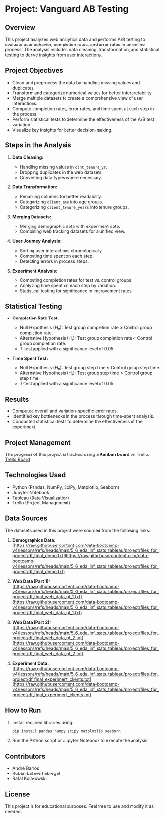 # Project: Vanguard AB Testing

## Overview
This project analyzes web analytics data and performs A/B testing to evaluate user behavior, completion rates, and error rates in an online process. The analysis includes data cleaning, transformation, and statistical testing to derive insights from user interactions.

## Project Objectives
- Clean and preprocess the data by handling missing values and duplicates.
- Transform and categorize numerical values for better interpretability.
- Merge multiple datasets to create a comprehensive view of user interactions.
- Compute completion rates, error rates, and time spent at each step in the process.
- Perform statistical tests to determine the effectiveness of the A/B test variation.
- Visualize key insights for better decision-making.

## Steps in the Analysis
1. **Data Cleaning:**
   - Handling missing values in `clnt_tenure_yr`.
   - Dropping duplicates in the web datasets.
   - Converting data types where necessary.

2. **Data Transformation:**
   - Renaming columns for better readability.
   - Categorizing `client_age` into age groups.
   - Categorizing `client_tenure_years` into tenure groups.

3. **Merging Datasets:**
   - Merging demographic data with experiment data.
   - Combining web tracking datasets for a unified view.

4. **User Journey Analysis:**
   - Sorting user interactions chronologically.
   - Computing time spent on each step.
   - Detecting errors in process steps.

5. **Experiment Analysis:**
   - Computing completion rates for test vs. control groups.
   - Analyzing time spent on each step by variation.
   - Statistical testing for significance in improvement rates.

## Statistical Testing
- **Completion Rate Test:**  
  - Null Hypothesis (H₀): Test group completion rate ≥ Control group completion rate.  
  - Alternative Hypothesis (H₁): Test group completion rate < Control group completion rate.  
  - T-test applied with a significance level of 0.05.

- **Time Spent Test:**  
  - Null Hypothesis (H₀): Test group step time ≤ Control group step time.  
  - Alternative Hypothesis (H₁): Test group step time > Control group step time.  
  - T-test applied with a significance level of 0.05.

## Results
- Computed overall and variation-specific error rates.
- Identified key bottlenecks in the process through time-spent analysis.
- Conducted statistical tests to determine the effectiveness of the experiment.

## Project Management
The progress of this project is tracked using a **Kanban board** on Trello:  
[Trello Board](https://trello.com/b/uX4BQgNM/vanguard-project)

## Technologies Used
- Python (Pandas, NumPy, SciPy, Matplotlib, Seaborn)
- Jupyter Notebook
- Tableau (Data Visualization)
- Trello (Project Management)

## Data Sources
The datasets used in this project were sourced from the following links:

1. **Demographics Data:**  
   [https://raw.githubusercontent.com/data-bootcamp-v4/lessons/refs/heads/main/5_6_eda_inf_stats_tableau/project/files_for_project/df_final_demo.txt](https://raw.githubusercontent.com/data-bootcamp-v4/lessons/refs/heads/main/5_6_eda_inf_stats_tableau/project/files_for_project/df_final_demo.txt)

2. **Web Data (Part 1):**  
   [https://raw.githubusercontent.com/data-bootcamp-v4/lessons/refs/heads/main/5_6_eda_inf_stats_tableau/project/files_for_project/df_final_web_data_pt_1.txt](https://raw.githubusercontent.com/data-bootcamp-v4/lessons/refs/heads/main/5_6_eda_inf_stats_tableau/project/files_for_project/df_final_web_data_pt_1.txt)

3. **Web Data (Part 2):**  
   [https://raw.githubusercontent.com/data-bootcamp-v4/lessons/refs/heads/main/5_6_eda_inf_stats_tableau/project/files_for_project/df_final_web_data_pt_2.txt](https://raw.githubusercontent.com/data-bootcamp-v4/lessons/refs/heads/main/5_6_eda_inf_stats_tableau/project/files_for_project/df_final_web_data_pt_2.txt)

4. **Experiment Data:**  
   [https://raw.githubusercontent.com/data-bootcamp-v4/lessons/refs/heads/main/5_6_eda_inf_stats_tableau/project/files_for_project/df_final_experiment_clients.txt](https://raw.githubusercontent.com/data-bootcamp-v4/lessons/refs/heads/main/5_6_eda_inf_stats_tableau/project/files_for_project/df_final_experiment_clients.txt)

## How to Run
1. Install required libraries using:
   ```bash
   pip install pandas numpy scipy matplotlib seaborn
   ```
2. Run the Python script or Jupyter Notebook to execute the analysis.

## Contributors
- André Barros
- Rubèn Lallave Fabregat
- Rafal Kolakowski

## License
This project is for educational purposes. Feel free to use and modify it as needed.

